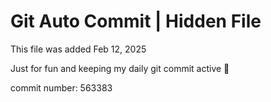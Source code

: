 # Git Auto Commit | Hidden File

This file was added Feb 12, 2025

Just for fun and keeping my daily git commit active 🤪

commit number: 563383
